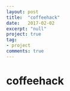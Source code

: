 ```yaml
---
layout: post
title:  "coffeehack"
date:   2017-02-02
excerpt: "null"
project: true
tag:
- project
comments: true
---
```

# coffeehack
